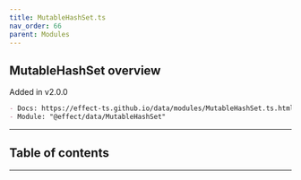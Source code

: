 ```yaml
---
title: MutableHashSet.ts
nav_order: 66
parent: Modules
---
```


## MutableHashSet overview

Added in v2.0.0

```md
- Docs: https://effect-ts.github.io/data/modules/MutableHashSet.ts.html
- Module: "@effect/data/MutableHashSet"
```

---

<h2 class="text-delta">Table of contents</h2>

---
